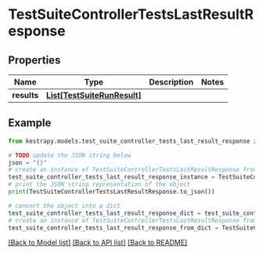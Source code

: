 # TestSuiteControllerTestsLastResultResponse


## Properties

Name | Type | Description | Notes
------------ | ------------- | ------------- | -------------
**results** | [**List[TestSuiteRunResult]**](TestSuiteRunResult.md) |  | 

## Example

```python
from kestrapy.models.test_suite_controller_tests_last_result_response import TestSuiteControllerTestsLastResultResponse

# TODO update the JSON string below
json = "{}"
# create an instance of TestSuiteControllerTestsLastResultResponse from a JSON string
test_suite_controller_tests_last_result_response_instance = TestSuiteControllerTestsLastResultResponse.from_json(json)
# print the JSON string representation of the object
print(TestSuiteControllerTestsLastResultResponse.to_json())

# convert the object into a dict
test_suite_controller_tests_last_result_response_dict = test_suite_controller_tests_last_result_response_instance.to_dict()
# create an instance of TestSuiteControllerTestsLastResultResponse from a dict
test_suite_controller_tests_last_result_response_from_dict = TestSuiteControllerTestsLastResultResponse.from_dict(test_suite_controller_tests_last_result_response_dict)
```
[[Back to Model list]](../README.md#documentation-for-models) [[Back to API list]](../README.md#documentation-for-api-endpoints) [[Back to README]](../README.md)


